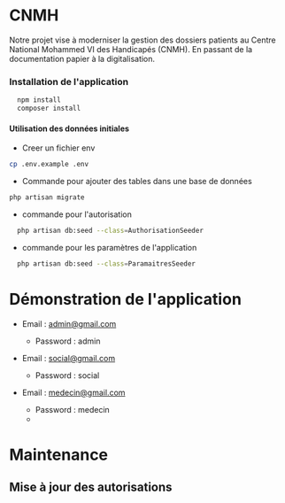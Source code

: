 # CNMH

Notre projet vise à moderniser la gestion des dossiers patients au Centre National Mohammed VI des Handicapés (CNMH). En passant de la documentation papier à la digitalisation.

### Installation de l'application

```bash
  npm install
  composer install
```

#### Utilisation des données initiales

- Creer un fichier env

```bash
cp .env.example .env
```

- Commande pour ajouter des tables dans une base de données

```bash
php artisan migrate
```

- commande pour l'autorisation
```bash
  php artisan db:seed --class=AuthorisationSeeder 
```
- commande pour les paramètres de l'application

```bash
  php artisan db:seed --class=ParamaitresSeeder
```

# Démonstration de l'application 

- Email : admin@gmail.com
  - Password : admin
  
- Email : social@gmail.com
  - Password : social

- Email : medecin@gmail.com
  - Password : medecin
  - 

# Maintenance 

##  Mise à jour des autorisations
